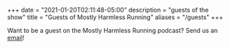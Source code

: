 +++
date = "2021-01-20T02:11:48-05:00"
description = "guests of the show"
title = "Guests of Mostly Harmless Running"
aliases = "/guests"
+++

Want to be a guest on the Mostly Harmless Running podcast? Send us an [email](mailto:mhrpod@gmail.com)!
